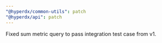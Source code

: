 ```yaml
---
"@hyperdx/common-utils": patch
"@hyperdx/api": patch
---
```


Fixed sum metric query to pass integration test case from v1.
